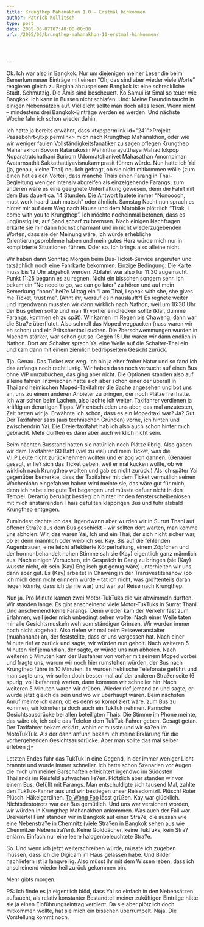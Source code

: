 ```yaml
---
title: Krungthep Mahanakhon 1.0 – Erstmal hinkommen
author: Patrick Kollitsch
type: post
date: 2005-06-07T07:40:00+00:00
url: /2005/06/krungthep-mahanakhon-10-erstmal-hinkommen/




---
```

Ok. Ich war also in Bangkok. Nur um diejenigen meiner Leser die beim Bemerken neuer Einträge mit einem &#8220;Oh, das sind aber wieder viele Worte&#8221; reagieren gleich zu Beginn abzuspeisen: Bangkok ist eine schreckliche Stadt. Schmutzig. Die Amis sind bescheuert. Ko Samui ist 5mal so teuer wie Bangkok. Ich kann in Bussen nicht schlafen. Und: Meine Freundin taucht in einigen Nebensätzen auf. Vielleicht sollte man doch alles lesen. Wenn nicht &#8211; mindestens drei Bangkok-Einträge werden es werden. Und nächste Woche fahr ich schon wieder dahin.

Ich hatte ja bereits erwähnt, dass <txp:permlink id="241">Projekt Passebohrt</txp:permlink> mich nach Krungthep Mahanakhon, oder wie wir weniger faulen Vollständigkeitsfanatiker zu sagen pflegen Krungthep Mahanakhon Bovorn Ratanakosin Mahintharayutthaya Mahadilokpop Noparatratchathani Burirom Udomratchanivet Mahasathan Amornpiman Avatarnsathit Sakkathattiyavisnukarmprasit führen würde. Nun hatte ich Yai (ja, genau, kleine Thai) neulich gefragt, ob sie nicht mitkommen wölle (zum einen hat es den Vorteil, dass manche Thais einen Farang in Thai-Begleitung weniger intensiv abgreifen als einzelgehende Farangs, zum anderen wäre es eine geeignete Unterhaltung gewesen, denn die Fahrt mit dem Bus dauert ca. 14 Stunden. Die Antwort lautete immer &#8220;Nonooooh, must work haard tuuh matsch&#8221; oder ähnlich. Samstag Nacht nun sprach es hinter mir auf dem Weg nach Hause und dem Motobike plötzlich &#8220;Tirak, I come with you to Krungthep&#8221;. Ich möchte nocheinmal betonen, dass es ungünstig ist, auf Sand scharf zu bremsen. Nach einigen Nachfragen erkärte sie mir dann höchst charmant und in nicht wiederzugebenden Worten, dass sie der Meinung wäre, ich würde erhebliche Orientierungsprobleme haben und mein gutes Herz würde mich nur in komplizierte Situationen führen. Oder so. Ich brings also alleine nicht.

Wir haben dann Sonntag Morgen beim Bus-Ticket-Service angerufen und tatsächlich noch eine Fahrkarte bekommen. Einzige Bedingung: Die Karte muss bis 12 Uhr abgeholt werden. Abfahrt war also für 11:30 augemacht. Punkt 11:25 begann es zu regnen. Nicht ein bisschen sondern sehr. Ich bekam ein &#8220;No need to go, we can go later&#8221; zu hören und auf mein Bemerkung &#8220;noon&#8221; hei?e Mittag ein &#8220;I am Thai, I speak with she, she gives me Ticket, trust me&#8221;. (Ahnt ihr, worauf es hinausläuft?) Es regnete weiter und irgendwann mussten wir dann wirklich nach Nathon, weil um 16:30 Uhr der Bus gehen sollte und man 1h vorher einchecken sollte (klar, dumme Farangs, kommen eh zu spät). Wir kamen im Regen bis Chaweng, dann war die Stra?e überflutet. Also schnell das Moped wegpacken (nass waren wir eh schon) und ein Pritschentaxi suchen. Die ?berschwemmungen wurden in Maenam stärker, war schon gut so. Gegen 15 Uhr waren wir dann endlich in Nathon. Dort am Schalter sprach Yai eine Weile auf die Schalter-Thai ein und kam dann mit einem ziemlich bedröpseltem Gesicht zurück. 

Tja. Genau. Das Ticket war weg. Ich bin ja eher froher Natur und so fand ich das anfangs noch recht lustig. Wir haben dann noch versucht auf einen Bus ohne VIP umzubuchen, das ging aber nicht. Die Optionen standen also auf alleine fahren. Inzwischen hatte sich aber schon einer der überall in Thailand heimischen Moped-Taxifahrer die Sache angesehen und bot uns an, uns zu einem anderen Anbieter zu bringen, der noch Plätze frei hatte. Ich war schon beim Lachen, also lachte ich weiter. Taxifahrer verdienen ja kräftig an derartigen Tipps. Wir entschieden uns aber, das mal anzutesten, Zeit hatten wir ja. Erwähnte ich schon, dass es ein Mopedtaxi war? Ja? Gut. Der Taxifahrer sass (aus technischen Gründen) vorne, ich hinten und zwischendrin Yai. Die Dreiertaxifahrt hab ich also auch schon hinter mich gebracht. Mehr dürften es dann aber auch wirklich nicht sein. 

Beim nächten Busstand hatten sie natürlich noch Plätze übrig. Also gaben wir dem Taxifahrer 60 Baht (viel zu viel) und mein Ticket, was die V.I.P.Leute nicht zurücknehmen wollten und er zog von dannen. (Genauer gesagt, er lie? sich das Ticket geben, weil er mal kucken wollte, ob wir wirklich nach Krungthep wollten und gab es nicht zurück.) Als ich später Yai gegenüber bemerkte, dass der Taxifahrer mit dem Ticket vermutlich seinen Wochenlohn eingefahren haben wird meinte sie, das wäre gut für mich, denn ich habe eine gute Tat begangen und müsste dafuer nicht in den Tempel. Derartig beruhigt bestieg ich hinter ihr den fensterscheibenlosen mit mich anstarrenden Thais gefüllten klapprigen Bus und fuhr alsbald Krungthep entgegen. 

Zumindest dachte ich das. Irgendwann aber wurden wir in Surrat Thani auf offener Stra?e aus dem Bus geschickt &#8211; wir sollten dort warten, man komme uns abholen. Wir, das waren Yai, Ich und ein Thai, der sich nicht sicher war, ob er denn männlich oder weiblich sei. Kay. Bis auf die fehlenden Augenbrauen, eine leicht affektierte Körperhaltung, einem Zöpfchen und der hormonbehandelt hohen Stimme sah sie (Kay) eigentlich ganz männlich aus. Nach einigen Versuchen, ein Gespräch in Gang zu bringen (sie (Kay) wusste nicht, ob sein (Kay) Englisch gut genug wäre) unterhielten wir uns dann aber gut. Es (Kay) arbeitet in Chaweng in der Transvestitenshow (ob ich mich denn nicht erinnern würde &#8211; tat ich nicht, was grö?tenteils daran liegen könnte, dass ich da nie war) und war auf Reise nach Krungthep.

Nun ja. Pro Minute kamen zwei Motor-TukTuks die wir abwimmeln durften. Wir standen lange. Es gibt anscheinend viele Motor-TukTuks in Surrat Thani. Und anscheinend keine Farangs. Denn wieder kam der Verkehr fast zum Erlahmen, weil jeder mich unbedingt sehen wollte. Nach einer Weile taten mir alle Gesichtsmuskeln weh vom ständigen Grinsen. Wir wurden immer noch nicht abgeholt. Also riefen wir mal beim Reiseveranstalter (muahahaha) an, der feststellte, dass er uns vergessen hat. Nach einer Minute rief er zurück und sagte, wir würden nun geholt. Nach weiteren 5 Minuten rief jemand an, der sagte, er würde uns nun abholen. Nach weiteren 5 Minuten kam der Busfahrer von vorher mit seinem Moped vorbei und fragte uns, warum wir noch hier rumstehen würden, der Bus nach Krungthep führe in 10 Minuten. Es wurden hektische Telefonate geführt und man sagte uns, wir sollen doch besser mal auf der anderen Stra?enseite (6 spurig, voll befahren) warten, dann kommen wir schneller hin. Nach weiteren 5 Minuten waren wir drüben. Wieder rief jemand an und sagte, er würde jetzt gleich da sein und wo wir überhaupt wären. Beim nächsten Anruf meinte ich dann, ob es denn so kompliziert wäre, zum Bus zu kommen, wir könnten ja doch auch ein TukTuk nehmen. Panische Gesichtsausdrücke bei allen beteiligten Thais. Die Stimme im Phone meinte, das wäre ok, ich solle das Telefon dem TukTuk-Fahrer geben. Gesagt getan. Der Taxifahrer bekam erklärt, wohin er musste und wir sa?en im MotoTukTuk. Als der dann anfuhr, bekam ich meine Erklärung für die vorhergehenden Gesichtsausdrücke. Aber man sollte das mal selber erleben ;]=

Letzten Endes fuhr das TukTuk in eine Gegend, in der immer weniger Licht brannte und wurde immer schneller. Ich hatte schon Szenarien vor Augen die mich um meiner Barschaften erleichtert irgendwo im Südosten Thailands im Reisfeld aufwachen lie?en. Plötzlich aber standen wir vor einem Bus. Gefüllt mit Farangs. Man entschuldigte sich tausend Mal, zahlte den TukTuk-Fahrer aus und wir bestiegen unser Reisedomizil. Plüsch! Roter Plüsch. Häkelgardinen. [To Wong Foo][1] lässt grü?en. Kay war glücklich. Nichtsdestotrotz war der Bus gemütlich. Und uns war versichert worden, wir würden in Krungthep Mahanakhon ankommen. Was auch der Fall war. Dreiviertel Fünf standen wir in Bangkok auf einer Stra?e, die aussah wie eine Nebenstra?e in Chemnitz (viele Stra?en in Bangkok sehen aus wie Chemnitzer Nebenstra?en). Keine Golddächer, keine TukTuks, kein Stra?enlärm. Einfach nur eine leere halogenbeleuchtete Stra?e. 

So. Und wenn ich jetzt weiterschreiben würde, müsste ich zugeben müssen, dass ich die Digicam im Haus gelassen habe. Und Bilder nachliefern ist ja langweilig. Also müsst ihr mit dem Wissen leben, dass ich anscheinend wieder heil zurück gekommen bin.

Mehr gibts morgen.

PS: Ich finde es ja eigentlich blöd, dass Yai so einfach in den Nebensätzen auftaucht, als relativ konstanter Bestandteil meiner zuküftigen Einträge hätte sie ja einen Einführungseintrag verdient. Da sie aber plötzlich doch mitkommen wollte, hat sie mich ein bisschen überrumpelt. Naja. Die Vorstellung kommt noch.

 [1]: http://imdb.com/title/tt0114682/